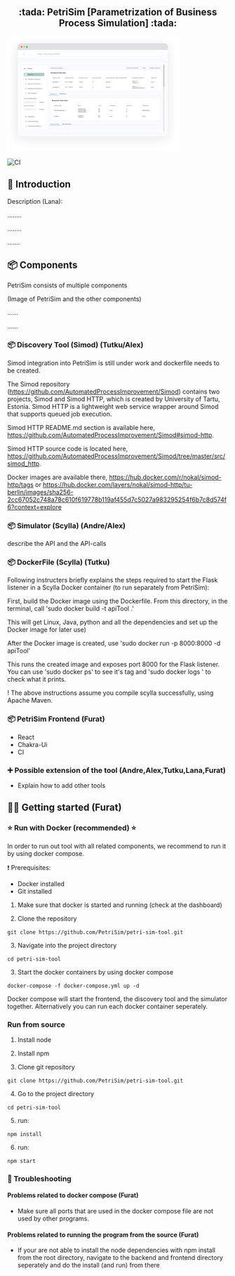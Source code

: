 
<h2 align="center">:tada: PetriSim [Parametrization of Business Process Simulation] :tada:</h2>

![image](doc/browser_Kopie2.svg)

![CI](https://github.com/PetriSim/petri-sim-tool/actions/workflows/CI.yml/badge.svg)



## :rocket: Introduction

Description (Lana): 

........

........

.......



## 📦️ Components
PetriSim consists of multiple components 

(Image of PetriSim and the other components)

......

......

### 📦️ Discovery Tool (Simod)   (Tutku/Alex)

Simod integration into PetriSim is still under work and dockerfile needs to be created.

The Simod repository (https://github.com/AutomatedProcessImprovement/Simod) contains two projects, Simod and Simod HTTP, which is created by University of Tartu, Estonia. Simod HTTP is a lightweight web service wrapper around Simod that supports queued job execution. 

Simod HTTP README.md section is available here, https://github.com/AutomatedProcessImprovement/Simod#simod-http.

Simod HTTP source code is located here, https://github.com/AutomatedProcessImprovement/Simod/tree/master/src/simod_http. 

Docker images are available there, https://hub.docker.com/r/nokal/simod-http/tags or https://hub.docker.com/layers/nokal/simod-http/tu-berlin/images/sha256-2cc67052c748a78c610f619778b119af455d7c5027a983295254f6b7c8d574f6?context=explore

### 📦️ Simulator (Scylla) (Andre/Alex)
describe the API and the API-calls

### 📦️ DockerFile (Scylla) (Tutku)
Following instructers briefly explains the steps required to start the Flask listener in a Scylla Docker container (to run separately from PetriSim):

First, build the Docker image using the Dockerfile. From this directory, in the terminal, call 'sudo docker build -t apiTool .'

This will get Linux, Java, python and all the dependencies and set up the Docker image for later use)

After the Docker image is created, use 'sudo docker run -p 8000:8000 -d apiTool'

This runs the created image and exposes port 8000 for the Flask listener.
You can use 'sudo docker ps' to see it's tag and 'sudo docker logs <container-tag>' to check what it prints. 

! The above instructions assume you compile scylla successfully, using Apache Maven.

### 📦️ PetriSim Frontend (Furat)
- React
- Chakra-Ui
- CI

 
### :heavy_plus_sign: Possible extension of the tool  (Andre,Alex,Tutku,Lana,Furat)
- Explain how to add other tools

## :technologist: Getting started (Furat)

### :star: Run with Docker (recommended) :star:
In order to run out tool with all related components, we recommend to run it by using docker compose.

:exclamation: Prerequisites:
- Docker installed
- Git installed

1. Make sure that docker is started and running (check at the dashboard)

2. Clone the repository
```console
git clone https://github.com/PetriSim/petri-sim-tool.git
```

3. Navigate into the project directory
```console
cd petri-sim-tool 
```

3. Start the docker containers by using docker compose

```console
docker-compose -f docker-compose.yml up -d
```

Docker compose will start the frontend, the discovery tool and the simulator together. Alternatively you can run each docker container seperately.


### Run from source

1. Install node

2. Install npm 

3. Clone git repository

```console
git clone https://github.com/PetriSim/petri-sim-tool.git
```

4. Go to the project directory

```console
cd petri-sim-tool 
```

5. run: 

```console
npm install
```

6. run:
```console
npm start
```

### 🚨 Troubleshooting 

#### Problems related to docker compose (Furat)
* Make sure all ports that are used in the docker compose file are not used by other programs.

#### Problems related to running the program from the source (Furat)
* If your are not able to install the node dependencies with npm install from the root directory, navigate to the backend and frontend directory seperately and do the install (and run) from there 
